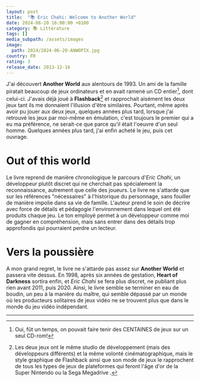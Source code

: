 ```yaml
---
layout: post
title:  "📚 Eric Chahi: Welcome to Another World"
date: 2024-06-20 16:00:00 +0100
category: 📚 Littérature
tags: []
media_subpath: /assets/images
image:
  path: 2024/2024-06-20-ANWOPIX.jpg
country: FR
rating: 3
release_date: 2013-12-16
---
```


J'ai découvert **Another World** aux alentours de 1993. Un ami de la famille piratait beaucoup de jeux ordinateurs et en avait ramené un CD entier[^1], dont celui-ci. J'avais déjà joué à **Flashback**[^2] et rapprochait aisément les deux jeux tant ils me donnaient l'illusion d'être similaires. Pourtant, même après avoir pu jouer aux deux jeux, quelques années plus tard, lorsque j'ai retrouvé les jeux par moi-même en émulation, c'est toujours le premier qui a eu ma préférence, ne serait-ce que parce qu'il était l'oeuvre d'un seul homme. Quelques années plus tard, j'ai enfin acheté le jeu, puis cet ouvrage.

# Out of this world

Le livre reprend de manière chronologique le parcours d'*Eric Chahi*, un développeur plutôt discret qui ne cherchait pas spécialement la reconnaissance, autrement que celle des joueurs. Le livre ne s'attarde que sur les références "nécessaires" à l'historique du personnage, sans fouiller de manière impolie dans sa vie de famille. L'auteur prend le soin de décrire avec force de détails et pédagogie l'environnement dans lequel ont été produits chaque jeu. Le ton employé permet à un développeur comme moi de gagner en compréhension, mais sans entrer dans des détails trop approfondis qui pourraient perdre un lecteur.

# Vers la poussière

A mon grand regret, le livre ne s'attarde pas assez sur **Another World** et passera vite dessus. En 1998, après six années de gestation, **Heart of Darkness** sortira enfin, et *Eric Chahi* se fera plus discret, ne publiant plus rien avant 2011, puis 2020. Ainsi, le livre semble se terminer en eau de boudin, un peu à la manière du maître, qui semble dépassé par un monde où les producteurs solitaires de jeux vidéo ne se trouvent plus que dans le monde du jeu vidéo indépendant.

* * *
[^1]: Oui, fût un temps, on pouvait faire tenir des CENTAINES de jeux sur un seul CD-rom!
[^2]: Les deux jeux ont le même studio de développement (mais des développeurs différents) et la même volonté cinématographique, mais le style graphique de Flashback ainsi que son mode de jeux le rapprochent de tous les types de jeux de plateformes qui feront l'âge d'or de la Super Nintendo ou la Sega Megadrive .
